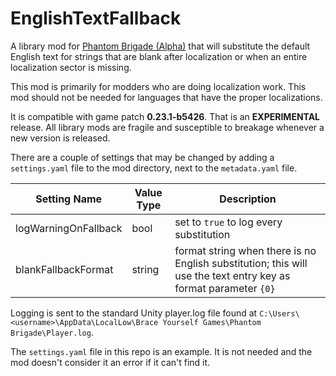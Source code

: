 # EnglishTextFallback

A library mod for [Phantom Brigade (Alpha)](https://braceyourselfgames.com/phantom-brigade/) that will substitute the default English text for strings that are blank after localization or when an entire localization sector is missing.

This mod is primarily for modders who are doing localization work. This mod should not be needed for languages that have the proper localizations.

It is compatible with game patch **0.23.1-b5426**. That is an **EXPERIMENTAL** release. All library mods are fragile and susceptible to breakage whenever a new version is released.

There are a couple of settings that may be changed by adding a `settings.yaml` file to the mod directory, next to the `metadata.yaml` file.

| Setting Name | Value Type | Description |
| ------------ | ---------- | ----------- |
| logWarningOnFallback | bool | set to `true` to log every substitution |
| blankFallbackFormat | string | format string when there is no English substitution; this will use the text entry key as format parameter `{0}` |

Logging is sent to the standard Unity player.log file found at `C:\Users\<username>\AppData\LocalLow\Brace Yourself Games\Phantom Brigade\Player.log`.

The `settings.yaml` file in this repo is an example. It is not needed and the mod doesn't consider it an error if it can't find it.
